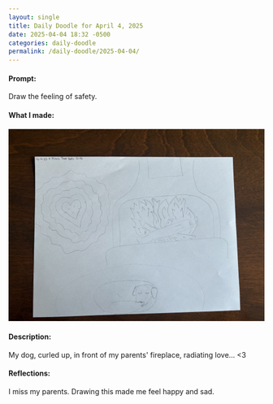 ```yaml
---
layout: single
title: Daily Doodle for April 4, 2025
date: 2025-04-04 18:32 -0500
categories: daily-doodle
permalink: /daily-doodle/2025-04-04/
---
```

#### Prompt: 
Draw the feeling of safety.

#### What I made:
<a href="/assets/images/doodles/doodle-2025-04-04-IMG_1935.HEIC.jpg" target="_blank" class="daily-doodle-link">
  <img src="/assets/images/doodles/doodle-2025-04-04-IMG_1935.HEIC.jpg" alt="Daily Doodle for April 04, 2025" class="daily-doodle-image">
</a>

#### Description:
My dog, curled up, in front of my parents' fireplace, radiating love... <3

#### Reflections: 
I miss my parents. Drawing this made me feel happy and sad.
